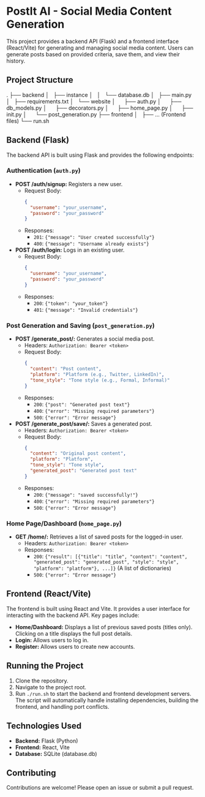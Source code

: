 # PostIt AI - Social Media Content Generation

This project provides a backend API (Flask) and a frontend interface (React/Vite) for generating and managing social media content.  Users can generate posts based on provided criteria, save them, and view their history.

## Project Structure
.
├── backend
│   ├── instance
│   │   └── database.db
│   ├── main.py
│   ├── requirements.txt
│   └── website
│      ├── auth.py
│      ├── db_models.py
│      ├── decorators.py
│      ├── home_page.py
│      ├── init.py
│      └── post_generation.py
├── frontend
│   ├── ... (Frontend files)
└── run.sh

## Backend (Flask)

The backend API is built using Flask and provides the following endpoints:

### Authentication (`auth.py`)

*   **POST /auth/signup:** Registers a new user.
    *   Request Body:
        ```json
        {
          "username": "your_username",
          "password": "your_password"
        }
        ```
    *   Responses:
        *   `201`: `{"message": "User created successfully"}`
        *   `400`: `{"message": "Username already exists"}`
*   **POST /auth/login:** Logs in an existing user.
    *   Request Body:
        ```json
        {
          "username": "your_username",
          "password": "your_password"
        }
        ```
    *   Responses:
        *   `200`: `{"token": "your_token"}`
        *   `401`: `{"message": "Invalid credentials"}`

### Post Generation and Saving (`post_generation.py`)

*   **POST /generate_post/:** Generates a social media post.
    *   Headers: `Authorization: Bearer <token>`
    *   Request Body:
        ```json
        {
          "content": "Post content",
          "platform": "Platform (e.g., Twitter, LinkedIn)",
          "tone_style": "Tone style (e.g., Formal, Informal)"
        }
        ```
    *   Responses:
        *   `200`: `{"post": "Generated post text"}`
        *   `400`: `{"error": "Missing required parameters"}`
        *   `500`: `{"error": "Error message"}`
*   **POST /generate_post/save/:** Saves a generated post.
    *   Headers: `Authorization: Bearer <token>`
    *   Request Body:
        ```json
        {
          "content": "Original post content",
          "platform": "Platform",
          "tone_style": "Tone style",
          "generated_post": "Generated post text"
        }
        ```
    *   Responses:
        *   `200`: `{"message": "saved successfully!"}`
        *   `400`: `{"error": "Missing required parameters"}`
        *   `500`: `{"error": "Error message"}`

### Home Page/Dashboard (`home_page.py`)

*   **GET /home/:** Retrieves a list of saved posts for the logged-in user.
    *   Headers: `Authorization: Bearer <token>`
    *   Responses:
        *   `200`: `{"result": [{"title": "title", "content": "content", "generated_post": "generated_post", "style": "style", "platform": "platform"}, ...]}` (A list of dictionaries)
        *   `500`: `{"error": "Error message"}`

## Frontend (React/Vite)

The frontend is built using React and Vite. It provides a user interface for interacting with the backend API. Key pages include:

*   **Home/Dashboard:** Displays a list of previous saved posts (titles only). Clicking on a title displays the full post details.
*   **Login:** Allows users to log in.
*   **Register:** Allows users to create new accounts.

## Running the Project

1.  Clone the repository.
2.  Navigate to the project root.
3.  Run `./run.sh` to start the backend and frontend development servers.  The script will automatically handle installing dependencies, building the frontend, and handling port conflicts.

## Technologies Used

*   **Backend:** Flask (Python)
*   **Frontend:** React, Vite
*   **Database:** SQLite (database.db)

## Contributing

Contributions are welcome! Please open an issue or submit a pull request.
